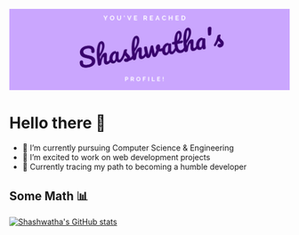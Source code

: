 ![Head](shashwatha.jpeg)

# Hello there 👋
- 🌱 I’m currently pursuing Computer Science & Engineering 
- 🤔 I’m excited to work on web development projects
- 🔭 Currently tracing my path to becoming a humble developer

## Some Math :bar_chart:
[![Shashwatha's GitHub stats](https://github-readme-stats.vercel.app/api?username=shashwatha411&show_icons=true&theme=graywhite)](https://github.com/anuraghazra/github-readme-stats)


<!--
**shashwatha411/shashwatha411** is a ✨ _special_ ✨ repository because its `README.md` (this file) appears on your GitHub profile.

Here are some ideas to get you started:

- 🔭 I’m currently working on ...
- 🌱 I’m currently learning ...
- 👯 I’m looking to collaborate on ...
- 🤔 I’m looking for help with ...
- 💬 Ask me about ...
- 📫 How to reach me: ...
- 😄 Pronouns: ...
- ⚡ Fun fact: ...
-->
